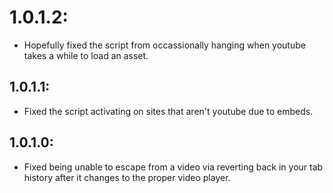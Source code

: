 # 1.0.1.2:
  - Hopefully fixed the script from occassionally hanging when youtube takes a while to load an asset.
## 1.0.1.1:
  - Fixed the script activating on sites that aren't youtube due to embeds.
## 1.0.1.0:
  - Fixed being unable to escape from a video via reverting back in your tab history after it changes to the proper video player.